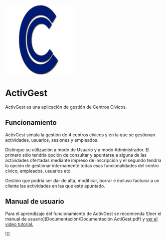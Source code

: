 
![](Imagenes/icono.jpg)
# ActivGest

ActivGest es una aplicación de gestión de Centros Cívicos.

## Funcionamiento

ActivGest simula la gestión de 4 centros cívicos y en la que se gestionan actividades, usuarios, sesiones y 
empleados.

Distingue su utilización a modo de Usuario y a modo Administrador. El primero sólo tendría opción de consultar y
apuntarse a alguna de las actividades ofertadas mediante impreso de inscripción y el segundo tendría la opción de gestionar
internamente todas esas funcionalidades del centro cívico, empleados, usuarios etc. 

Gestión que podría ser dar de alta, modificar, borrar e incluso facturar a un cliente las actividades en las que esté
apuntado.

## Manual de usuario

Para el aprendizaje del funcionamiento de ActivGest se recomienda ![leer el manual de usuario](Documentación/Documentación ActiGest.pdf) y [ver el video tutorial.](https://youtu.be/BpxULFWUWzY)

![]
